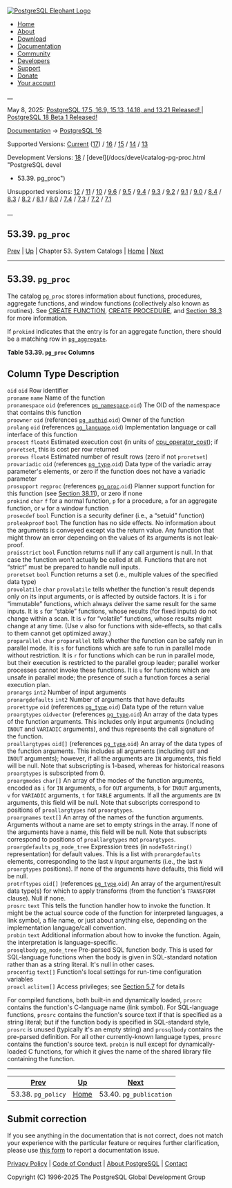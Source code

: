 [ ![PostgreSQL Elephant Logo](/media/img/about/press/elephant.png) ](/)

  * [Home](/ "Home")
  * [About](/about/ "About")
  * [Download](/download/ "Download")
  * [Documentation](/docs/ "Documentation")
  * [Community](/community/ "Community")
  * [Developers](/developer/ "Developers")
  * [Support](/support/ "Support")
  * [Donate](/about/donate/ "Donate")
  * [Your account](/account/ "Your account")

__

May 8, 2025: [ PostgreSQL 17.5, 16.9, 15.13, 14.18, and 13.21 Released! ](/about/news/postgresql-175-169-1513-1418-and-1321-released-3072/) | [ PostgreSQL 18 Beta 1 Released! ](/about/news/postgresql-18-beta-1-released-3070/)

[Documentation](/docs/ "Documentation") -> [PostgreSQL
16](/docs/16/index.html)

Supported Versions: [Current](/docs/current/catalog-pg-proc.html "PostgreSQL
17 - 53.39. pg_proc") ([17](/docs/17/catalog-pg-proc.html "PostgreSQL 17 -
53.39. pg_proc")) / [16](/docs/16/catalog-pg-proc.html "PostgreSQL 16 -
53.39. pg_proc") / [15](/docs/15/catalog-pg-proc.html "PostgreSQL 15 -
53.39. pg_proc") / [14](/docs/14/catalog-pg-proc.html "PostgreSQL 14 -
53.39. pg_proc") / [13](/docs/13/catalog-pg-proc.html "PostgreSQL 13 -
53.39. pg_proc")

Development Versions: [18](/docs/18/catalog-pg-proc.html "PostgreSQL 18 -
53.39. pg_proc") / [devel](/docs/devel/catalog-pg-proc.html "PostgreSQL devel
- 53.39. pg_proc")

Unsupported versions: [12](/docs/12/catalog-pg-proc.html "PostgreSQL 12 -
53.39. pg_proc") / [11](/docs/11/catalog-pg-proc.html "PostgreSQL 11 -
53.39. pg_proc") / [10](/docs/10/catalog-pg-proc.html "PostgreSQL 10 -
53.39. pg_proc") / [9.6](/docs/9.6/catalog-pg-proc.html "PostgreSQL 9.6 -
53.39. pg_proc") / [9.5](/docs/9.5/catalog-pg-proc.html "PostgreSQL 9.5 -
53.39. pg_proc") / [9.4](/docs/9.4/catalog-pg-proc.html "PostgreSQL 9.4 -
53.39. pg_proc") / [9.3](/docs/9.3/catalog-pg-proc.html "PostgreSQL 9.3 -
53.39. pg_proc") / [9.2](/docs/9.2/catalog-pg-proc.html "PostgreSQL 9.2 -
53.39. pg_proc") / [9.1](/docs/9.1/catalog-pg-proc.html "PostgreSQL 9.1 -
53.39. pg_proc") / [9.0](/docs/9.0/catalog-pg-proc.html "PostgreSQL 9.0 -
53.39. pg_proc") / [8.4](/docs/8.4/catalog-pg-proc.html "PostgreSQL 8.4 -
53.39. pg_proc") / [8.3](/docs/8.3/catalog-pg-proc.html "PostgreSQL 8.3 -
53.39. pg_proc") / [8.2](/docs/8.2/catalog-pg-proc.html "PostgreSQL 8.2 -
53.39. pg_proc") / [8.1](/docs/8.1/catalog-pg-proc.html "PostgreSQL 8.1 -
53.39. pg_proc") / [8.0](/docs/8.0/catalog-pg-proc.html "PostgreSQL 8.0 -
53.39. pg_proc") / [7.4](/docs/7.4/catalog-pg-proc.html "PostgreSQL 7.4 -
53.39. pg_proc") / [7.3](/docs/7.3/catalog-pg-proc.html "PostgreSQL 7.3 -
53.39. pg_proc") / [7.2](/docs/7.2/catalog-pg-proc.html "PostgreSQL 7.2 -
53.39. pg_proc") / [7.1](/docs/7.1/catalog-pg-proc.html "PostgreSQL 7.1 -
53.39. pg_proc")

__

53.39. `pg_proc`  
---  
[Prev](catalog-pg-policy.html "53.38. pg_policy")  | [Up](catalogs.html "Chapter 53. System Catalogs") | Chapter 53. System Catalogs | [Home](index.html "PostgreSQL 16.9 Documentation") |  [Next](catalog-pg-publication.html "53.40. pg_publication")  
  
* * *

## 53.39. `pg_proc` #

The catalog `pg_proc` stores information about functions, procedures,
aggregate functions, and window functions (collectively also known as
routines). See [CREATE FUNCTION](sql-createfunction.html "CREATE FUNCTION"),
[CREATE PROCEDURE](sql-createprocedure.html "CREATE PROCEDURE"), and [Section
38.3](xfunc.html "38.3. User-Defined Functions") for more information.

If `prokind` indicates that the entry is for an aggregate function, there
should be a matching row in [`pg_aggregate`](catalog-pg-aggregate.html
"53.2. pg_aggregate").

**Table  53.39. `pg_proc` Columns**

Column Type Description  
---  
`oid` `oid` Row identifier  
`proname` `name` Name of the function  
`pronamespace` `oid` (references [`pg_namespace`](catalog-pg-namespace.html
"53.32. pg_namespace").`oid`) The OID of the namespace that contains this
function  
`proowner` `oid` (references [`pg_authid`](catalog-pg-authid.html
"53.8. pg_authid").`oid`) Owner of the function  
`prolang` `oid` (references [`pg_language`](catalog-pg-language.html
"53.29. pg_language").`oid`) Implementation language or call interface of this
function  
`procost` `float4` Estimated execution cost (in units of
[cpu_operator_cost](runtime-config-query.html#GUC-CPU-OPERATOR-COST)); if
`proretset`, this is cost per row returned  
`prorows` `float4` Estimated number of result rows (zero if not `proretset`)  
`provariadic` `oid` (references [`pg_type`](catalog-pg-type.html
"53.64. pg_type").`oid`) Data type of the variadic array parameter's elements,
or zero if the function does not have a variadic parameter  
`prosupport` `regproc` (references [`pg_proc`](catalog-pg-proc.html
"53.39. pg_proc").`oid`) Planner support function for this function (see
[Section 38.11](xfunc-optimization.html "38.11. Function Optimization
Information")), or zero if none  
`prokind` `char` `f` for a normal function, `p` for a procedure, `a` for an
aggregate function, or `w` for a window function  
`prosecdef` `bool` Function is a security definer (i.e., a “setuid” function)  
`proleakproof` `bool` The function has no side effects. No information about
the arguments is conveyed except via the return value. Any function that might
throw an error depending on the values of its arguments is not leak-proof.  
`proisstrict` `bool` Function returns null if any call argument is null. In
that case the function won't actually be called at all. Functions that are not
“strict” must be prepared to handle null inputs.  
`proretset` `bool` Function returns a set (i.e., multiple values of the
specified data type)  
`provolatile` `char` `provolatile` tells whether the function's result depends
only on its input arguments, or is affected by outside factors. It is `i` for
“immutable” functions, which always deliver the same result for the same
inputs. It is `s` for “stable” functions, whose results (for fixed inputs) do
not change within a scan. It is `v` for “volatile” functions, whose results
might change at any time. (Use `v` also for functions with side-effects, so
that calls to them cannot get optimized away.)  
`proparallel` `char` `proparallel` tells whether the function can be safely
run in parallel mode. It is `s` for functions which are safe to run in
parallel mode without restriction. It is `r` for functions which can be run in
parallel mode, but their execution is restricted to the parallel group leader;
parallel worker processes cannot invoke these functions. It is `u` for
functions which are unsafe in parallel mode; the presence of such a function
forces a serial execution plan.  
`pronargs` `int2` Number of input arguments  
`pronargdefaults` `int2` Number of arguments that have defaults  
`prorettype` `oid` (references [`pg_type`](catalog-pg-type.html
"53.64. pg_type").`oid`) Data type of the return value  
`proargtypes` `oidvector` (references [`pg_type`](catalog-pg-type.html
"53.64. pg_type").`oid`) An array of the data types of the function arguments.
This includes only input arguments (including `INOUT` and `VARIADIC`
arguments), and thus represents the call signature of the function.  
`proallargtypes` `oid[]` (references [`pg_type`](catalog-pg-type.html
"53.64. pg_type").`oid`) An array of the data types of the function arguments.
This includes all arguments (including `OUT` and `INOUT` arguments); however,
if all the arguments are `IN` arguments, this field will be null. Note that
subscripting is 1-based, whereas for historical reasons `proargtypes` is
subscripted from 0.  
`proargmodes` `char[]` An array of the modes of the function arguments,
encoded as `i` for `IN` arguments, `o` for `OUT` arguments, `b` for `INOUT`
arguments, `v` for `VARIADIC` arguments, `t` for `TABLE` arguments. If all the
arguments are `IN` arguments, this field will be null. Note that subscripts
correspond to positions of `proallargtypes` not `proargtypes`.  
`proargnames` `text[]` An array of the names of the function arguments.
Arguments without a name are set to empty strings in the array. If none of the
arguments have a name, this field will be null. Note that subscripts
correspond to positions of `proallargtypes` not `proargtypes`.  
`proargdefaults` `pg_node_tree` Expression trees (in `nodeToString()`
representation) for default values. This is a list with `pronargdefaults`
elements, corresponding to the last _`N`_ _input_ arguments (i.e., the last
_`N`_ `proargtypes` positions). If none of the arguments have defaults, this
field will be null.  
`protrftypes` `oid[]` (references [`pg_type`](catalog-pg-type.html
"53.64. pg_type").`oid`) An array of the argument/result data type(s) for
which to apply transforms (from the function's `TRANSFORM` clause). Null if
none.  
`prosrc` `text` This tells the function handler how to invoke the function. It
might be the actual source code of the function for interpreted languages, a
link symbol, a file name, or just about anything else, depending on the
implementation language/call convention.  
`probin` `text` Additional information about how to invoke the function.
Again, the interpretation is language-specific.  
`prosqlbody` `pg_node_tree` Pre-parsed SQL function body. This is used for
SQL-language functions when the body is given in SQL-standard notation rather
than as a string literal. It's null in other cases.  
`proconfig` `text[]` Function's local settings for run-time configuration
variables  
`proacl` `aclitem[]` Access privileges; see [Section 5.7](ddl-priv.html
"5.7. Privileges") for details  
  
  

For compiled functions, both built-in and dynamically loaded, `prosrc`
contains the function's C-language name (link symbol). For SQL-language
functions, `prosrc` contains the function's source text if that is specified
as a string literal; but if the function body is specified in SQL-standard
style, `prosrc` is unused (typically it's an empty string) and `prosqlbody`
contains the pre-parsed definition. For all other currently-known language
types, `prosrc` contains the function's source text. `probin` is null except
for dynamically-loaded C functions, for which it gives the name of the shared
library file containing the function.

* * *

[Prev](catalog-pg-policy.html "53.38. pg_policy")  | [Up](catalogs.html "Chapter 53. System Catalogs") |  [Next](catalog-pg-publication.html "53.40. pg_publication")  
---|---|---  
53.38. `pg_policy`  | [Home](index.html "PostgreSQL 16.9 Documentation") |  53.40. `pg_publication`  
  
## Submit correction

If you see anything in the documentation that is not correct, does not match
your experience with the particular feature or requires further clarification,
please use [this form](/account/comments/new/16/catalog-pg-proc.html/) to
report a documentation issue.

[Privacy Policy](/about/privacypolicy) | [Code of Conduct](/about/policies/coc/) | [About PostgreSQL](/about/) | [Contact](/about/contact/)  

Copyright (C) 1996-2025 The PostgreSQL Global Development Group

